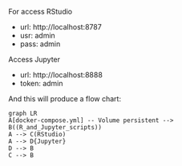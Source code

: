 For access RStudio 

 - url: http://localhost:8787
 - usr: admin
 - pass: admin

Access Jupyter

 - url: http://localhost:8888
 - token: admin



And this will produce a flow chart:

```mermaid
graph LR
A[docker-compose.yml] -- Volume persistent --> B((R_and_Jupyter_scripts))
A --> C(RStudio)
A --> D{Jupyter}
D --> B
C --> B
```

 
